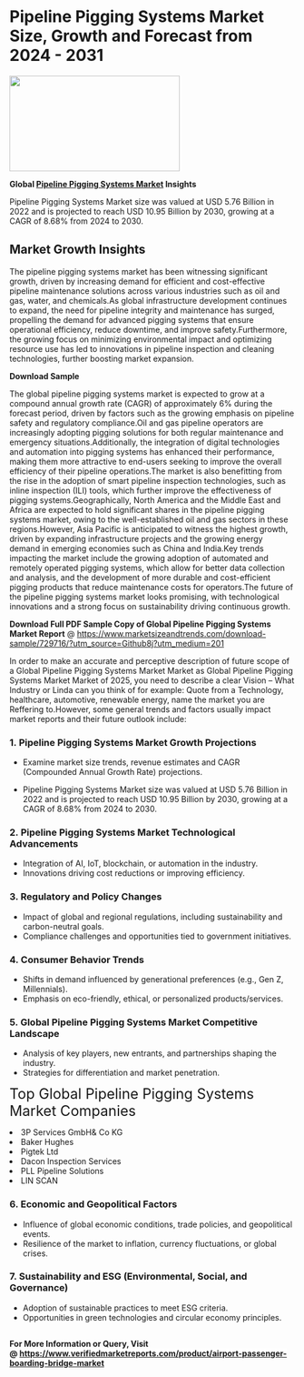 <H1>Pipeline Pigging Systems Market Size, Growth and Forecast from 2024 - 2031</H1><img class="aligncenter size-medium wp-image-584254" src="https://thirdeyenews.in/wp-content/uploads/2024/09/Global-Market-Research-300x168.jpeg" alt="" width="300" height="168" /><p><strong>Global&nbsp;<a href="https://www.marketsizeandtrends.com/download-sample/729716/?utm_source=Github8j?utm_medium=201">Pipeline Pigging Systems Market</a> Insights</strong></p><p>Pipeline Pigging Systems Market size was valued at USD 5.76 Billion in 2022 and is projected to reach USD 10.95 Billion by 2030, growing at a CAGR of 8.68% from 2024 to 2030.</p><p><h2>Market Growth Insights</h2> <p>The pipeline pigging systems market has been witnessing significant growth, driven by increasing demand for efficient and cost-effective pipeline maintenance solutions across various industries such as oil and gas, water, and chemicals.As global infrastructure development continues to expand, the need for pipeline integrity and maintenance has surged, propelling the demand for advanced pigging systems that ensure operational efficiency, reduce downtime, and improve safety.Furthermore, the growing focus on minimizing environmental impact and optimizing resource use has led to innovations in pipeline inspection and cleaning technologies, further boosting market expansion.</p> <p><strong>Download Sample</strong></p> <p>The global pipeline pigging systems market is expected to grow at a compound annual growth rate (CAGR) of approximately 6% during the forecast period, driven by factors such as the growing emphasis on pipeline safety and regulatory compliance.Oil and gas pipeline operators are increasingly adopting pigging solutions for both regular maintenance and emergency situations.Additionally, the integration of digital technologies and automation into pigging systems has enhanced their performance, making them more attractive to end-users seeking to improve the overall efficiency of their pipeline operations.The market is also benefitting from the rise in the adoption of smart pipeline inspection technologies, such as inline inspection (ILI) tools, which further improve the effectiveness of pigging systems.Geographically, North America and the Middle East and Africa are expected to hold significant shares in the pipeline pigging systems market, owing to the well-established oil and gas sectors in these regions.However, Asia Pacific is anticipated to witness the highest growth, driven by expanding infrastructure projects and the growing energy demand in emerging economies such as China and India.Key trends impacting the market include the growing adoption of automated and remotely operated pigging systems, which allow for better data collection and analysis, and the development of more durable and cost-efficient pigging products that reduce maintenance costs for operators.The future of the pipeline pigging systems market looks promising, with technological innovations and a strong focus on sustainability driving continuous growth.<p><span class=""><strong>Download Full PDF Sample Copy of Global Pipeline Pigging Systems Market Report</strong> @ <a href="https://www.marketsizeandtrends.com/download-sample/729716/?utm_source=Github8j?utm_medium=201" target="_blank">https://www.marketsizeandtrends.com/download-sample/729716/?utm_source=Github8j?utm_medium=201</a></span></p><p>In order to make an accurate and perceptive description of future scope of a Global&nbsp;Pipeline Pigging Systems Market Market as Global&nbsp;Pipeline Pigging Systems Market Market of 2025, you need to describe a clear Vision &ndash; What Industry or Linda can you think of for example: Quote from a Technology, healthcare, automotive, renewable energy, name the market you are Reffering to.However, some general trends and factors usually impact market reports and their future outlook include:</p><h3>1.&nbsp;<strong>Pipeline Pigging Systems Market Growth Projections</strong></h3><ul><li>Examine market size trends, revenue estimates and CAGR (Compounded Annual Growth Rate) projections.</li><li><p>Pipeline Pigging Systems Market size was valued at USD 5.76 Billion in 2022 and is projected to reach USD 10.95 Billion by 2030, growing at a CAGR of 8.68% from 2024 to 2030.</p></li></ul><h3>2.&nbsp;<strong>Pipeline Pigging Systems Market Technological Advancements</strong></h3><ul><li>Integration of AI, IoT, blockchain, or automation in the industry.</li><li>Innovations driving cost reductions or improving efficiency.</li></ul><h3>3.&nbsp;<strong>Regulatory and Policy Changes</strong></h3><ul><li>Impact of global and regional regulations, including sustainability and carbon-neutral goals.</li><li>Compliance challenges and opportunities tied to government initiatives.</li></ul><h3>4.&nbsp;<strong>Consumer Behavior Trends</strong></h3><ul><li>Shifts in demand influenced by generational preferences (e.g., Gen Z, Millennials).</li><li>Emphasis on eco-friendly, ethical, or personalized products/services.</li></ul><h3>5.&nbsp;<strong>Global Pipeline Pigging Systems Market Competitive Landscape</strong></h3><ul><li>Analysis of key players, new entrants, and partnerships shaping the industry.</li><li>Strategies for differentiation and market penetration.</li></ul><p data-pm-slice="1 1 []"><span style="color: inherit; font-family: inherit; font-size: 25px;">Top Global Pipeline Pigging Systems Market Companies</span></p><div class="" data-test-id=""><p><li>3P Services GmbH& Co KG</li><li> Baker Hughes</li><li> Pigtek Ltd</li><li> Dacon Inspection Services</li><li> PLL Pipeline Solutions</li><li> LIN SCAN</li></p></div><h3>6.&nbsp;<strong>Economic and Geopolitical Factors</strong></h3><ul><li>Influence of global economic conditions, trade policies, and geopolitical events.</li><li>Resilience of the market to inflation, currency fluctuations, or global crises.</li></ul><h3>7.&nbsp;<strong>Sustainability and ESG (Environmental, Social, and Governance)</strong></h3><ul><li>Adoption of sustainable practices to meet ESG criteria.</li><li>Opportunities in green technologies and circular economy principles.</li></ul><h2><strong style="font-size: 14px;">For More Information or Query, Visit @&nbsp;</strong><a style="background-color: #ffffff; font-size: 14px;" href="https://www.marketsizeandtrends.com/report/pipeline-pigging-systems-market/" target="_blank">https://www.verifiedmarketreports.com/product/airport-passenger-boarding-bridge-market</a></h2>